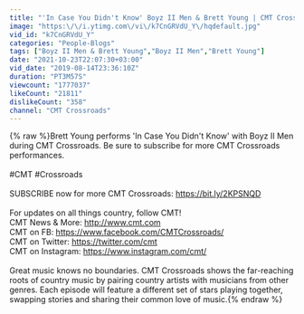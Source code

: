 ```yaml
---
title: "'In Case You Didn't Know' Boyz II Men & Brett Young | CMT Crossroads"
image: "https:\/\/i.ytimg.com\/vi\/k7CnGRVdU_Y\/hqdefault.jpg"
vid_id: "k7CnGRVdU_Y"
categories: "People-Blogs"
tags: ["Boyz II Men & Brett Young","Boyz II Men","Brett Young"]
date: "2021-10-23T22:07:30+03:00"
vid_date: "2019-08-14T23:36:10Z"
duration: "PT3M57S"
viewcount: "1777037"
likeCount: "21811"
dislikeCount: "358"
channel: "CMT Crossroads"
---
```

{% raw %}Brett Young performs 'In Case You Didn't Know' with Boyz II Men during CMT Crossroads. Be sure to subscribe for more CMT Crossroads performances.<br /><br />#CMT #Crossroads<br /><br />SUBSCRIBE now for more CMT Crossroads: <a rel="nofollow" target="blank" href="https://bit.ly/2KPSNQD">https://bit.ly/2KPSNQD</a><br /><br />For updates on all things country, follow CMT!<br />CMT News &amp; More: <a rel="nofollow" target="blank" href="http://www.cmt.com">http://www.cmt.com</a><br />CMT on FB: <a rel="nofollow" target="blank" href="https://www.facebook.com/CMTCrossroads/">https://www.facebook.com/CMTCrossroads/</a><br />CMT on Twitter: <a rel="nofollow" target="blank" href="https://twitter.com/cmt">https://twitter.com/cmt</a><br />CMT on Instagram: <a rel="nofollow" target="blank" href="https://www.instagram.com/cmt/">https://www.instagram.com/cmt/</a><br /><br />Great music knows no boundaries. CMT Crossroads shows the far-reaching roots of country music by pairing country artists with musicians from other genres. Each episode will feature a different set of stars playing together, swapping stories and sharing their common love of music.{% endraw %}
